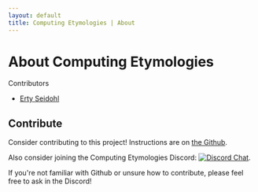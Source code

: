 ```yaml
---
layout: default
title: Computing Etymologies | About
---
```


# About Computing Etymologies

Contributors
- [Erty Seidohl](https://erty.me)

## Contribute

Consider contributing to this project! Instructions are on [the Github](https://github.com/ertyseidohl/computing-etymologies).

Also consider joining the Computing Etymologies Discord: [![Discord Chat](https://img.shields.io/discord/732473346867986442.svg)](https://discord.gg/uN2AAr8).

If you're not familiar with Github or unsure how to contribute, please feel free to ask in the Discord!
